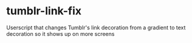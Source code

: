 # tumblr-link-fix
Userscript that changes Tumblr's link decoration from a gradient to text decoration so it shows up on more screens
